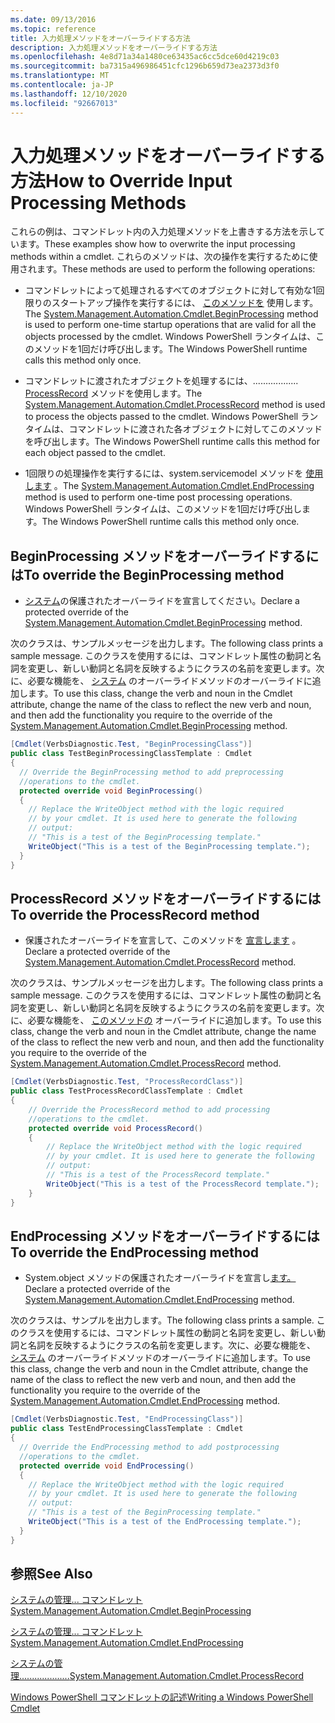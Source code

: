 ```yaml
---
ms.date: 09/13/2016
ms.topic: reference
title: 入力処理メソッドをオーバーライドする方法
description: 入力処理メソッドをオーバーライドする方法
ms.openlocfilehash: 4e8d71a34a1480ce63435ac6cc5dce60d4219c03
ms.sourcegitcommit: ba7315a496986451cfc1296b659d73ea2373d3f0
ms.translationtype: MT
ms.contentlocale: ja-JP
ms.lasthandoff: 12/10/2020
ms.locfileid: "92667013"
---
```

# <a name="how-to-override-input-processing-methods"></a><span data-ttu-id="9100b-103">入力処理メソッドをオーバーライドする方法</span><span class="sxs-lookup"><span data-stu-id="9100b-103">How to Override Input Processing Methods</span></span>

<span data-ttu-id="9100b-104">これらの例は、コマンドレット内の入力処理メソッドを上書きする方法を示しています。</span><span class="sxs-lookup"><span data-stu-id="9100b-104">These examples show how to overwrite the input processing methods within a cmdlet.</span></span> <span data-ttu-id="9100b-105">これらのメソッドは、次の操作を実行するために使用されます。</span><span class="sxs-lookup"><span data-stu-id="9100b-105">These methods are used to perform the following operations:</span></span>

- <span data-ttu-id="9100b-106">コマンドレットによって処理されるすべてのオブジェクトに対して有効な1回限りのスタートアップ操作を実行するには、 [このメソッドを](/dotnet/api/System.Management.Automation.Cmdlet.BeginProcessing) 使用します。</span><span class="sxs-lookup"><span data-stu-id="9100b-106">The [System.Management.Automation.Cmdlet.BeginProcessing](/dotnet/api/System.Management.Automation.Cmdlet.BeginProcessing) method is used to perform one-time startup operations that are valid for all the objects processed by the cmdlet.</span></span> <span data-ttu-id="9100b-107">Windows PowerShell ランタイムは、このメソッドを1回だけ呼び出します。</span><span class="sxs-lookup"><span data-stu-id="9100b-107">The Windows PowerShell runtime calls this method only once.</span></span>

- <span data-ttu-id="9100b-108">コマンドレットに渡されたオブジェクトを処理するには、.................. [ProcessRecord](/dotnet/api/System.Management.Automation.Cmdlet.ProcessRecord) メソッドを使用します。</span><span class="sxs-lookup"><span data-stu-id="9100b-108">The [System.Management.Automation.Cmdlet.ProcessRecord](/dotnet/api/System.Management.Automation.Cmdlet.ProcessRecord) method is used to process the objects passed to the cmdlet.</span></span> <span data-ttu-id="9100b-109">Windows PowerShell ランタイムは、コマンドレットに渡された各オブジェクトに対してこのメソッドを呼び出します。</span><span class="sxs-lookup"><span data-stu-id="9100b-109">The Windows PowerShell runtime calls this method for each object passed to the cmdlet.</span></span>

- <span data-ttu-id="9100b-110">1回限りの処理操作を実行するには、system.servicemodel メソッドを [使用します](/dotnet/api/System.Management.Automation.Cmdlet.EndProcessing) 。</span><span class="sxs-lookup"><span data-stu-id="9100b-110">The [System.Management.Automation.Cmdlet.EndProcessing](/dotnet/api/System.Management.Automation.Cmdlet.EndProcessing) method is used to perform one-time post processing operations.</span></span> <span data-ttu-id="9100b-111">Windows PowerShell ランタイムは、このメソッドを1回だけ呼び出します。</span><span class="sxs-lookup"><span data-stu-id="9100b-111">The Windows PowerShell runtime calls this method only once.</span></span>

## <a name="to-override-the-beginprocessing-method"></a><span data-ttu-id="9100b-112">BeginProcessing メソッドをオーバーライドするには</span><span class="sxs-lookup"><span data-stu-id="9100b-112">To override the BeginProcessing method</span></span>

- <span data-ttu-id="9100b-113">[システム](/dotnet/api/System.Management.Automation.Cmdlet.BeginProcessing)の保護されたオーバーライドを宣言してください。</span><span class="sxs-lookup"><span data-stu-id="9100b-113">Declare a protected override of the [System.Management.Automation.Cmdlet.BeginProcessing](/dotnet/api/System.Management.Automation.Cmdlet.BeginProcessing) method.</span></span>

<span data-ttu-id="9100b-114">次のクラスは、サンプルメッセージを出力します。</span><span class="sxs-lookup"><span data-stu-id="9100b-114">The following class prints a sample message.</span></span> <span data-ttu-id="9100b-115">このクラスを使用するには、コマンドレット属性の動詞と名詞を変更し、新しい動詞と名詞を反映するようにクラスの名前を変更します。次に、必要な機能を、 [システム](/dotnet/api/System.Management.Automation.Cmdlet.BeginProcessing) のオーバーライドメソッドのオーバーライドに追加します。</span><span class="sxs-lookup"><span data-stu-id="9100b-115">To use this class, change the verb and noun in the Cmdlet attribute, change the name of the class to reflect the new verb and noun, and then add the functionality you require to the override of the [System.Management.Automation.Cmdlet.BeginProcessing](/dotnet/api/System.Management.Automation.Cmdlet.BeginProcessing) method.</span></span>

```csharp
[Cmdlet(VerbsDiagnostic.Test, "BeginProcessingClass")]
public class TestBeginProcessingClassTemplate : Cmdlet
{
  // Override the BeginProcessing method to add preprocessing
  //operations to the cmdlet.
  protected override void BeginProcessing()
  {
    // Replace the WriteObject method with the logic required
    // by your cmdlet. It is used here to generate the following
    // output:
    // "This is a test of the BeginProcessing template."
    WriteObject("This is a test of the BeginProcessing template.");
  }
}
```

## <a name="to-override-the-processrecord-method"></a><span data-ttu-id="9100b-116">ProcessRecord メソッドをオーバーライドするには</span><span class="sxs-lookup"><span data-stu-id="9100b-116">To override the ProcessRecord method</span></span>

- <span data-ttu-id="9100b-117">保護されたオーバーライドを宣言して、このメソッドを [宣言します](/dotnet/api/System.Management.Automation.Cmdlet.ProcessRecord) 。</span><span class="sxs-lookup"><span data-stu-id="9100b-117">Declare a protected override of the [System.Management.Automation.Cmdlet.ProcessRecord](/dotnet/api/System.Management.Automation.Cmdlet.ProcessRecord) method.</span></span>

<span data-ttu-id="9100b-118">次のクラスは、サンプルメッセージを出力します。</span><span class="sxs-lookup"><span data-stu-id="9100b-118">The following class prints a sample message.</span></span> <span data-ttu-id="9100b-119">このクラスを使用するには、コマンドレット属性の動詞と名詞を変更し、新しい動詞と名詞を反映するようにクラスの名前を変更します。次に、必要な機能を、 [このメソッドの](/dotnet/api/System.Management.Automation.Cmdlet.ProcessRecord) オーバーライドに追加します。</span><span class="sxs-lookup"><span data-stu-id="9100b-119">To use this class, change the verb and noun in the Cmdlet attribute, change the name of the class to reflect the new verb and noun, and then add the functionality you require to the override of the [System.Management.Automation.Cmdlet.ProcessRecord](/dotnet/api/System.Management.Automation.Cmdlet.ProcessRecord) method.</span></span>

```csharp
[Cmdlet(VerbsDiagnostic.Test, "ProcessRecordClass")]
public class TestProcessRecordClassTemplate : Cmdlet
{
    // Override the ProcessRecord method to add processing
    //operations to the cmdlet.
    protected override void ProcessRecord()
    {
        // Replace the WriteObject method with the logic required
        // by your cmdlet. It is used here to generate the following
        // output:
        // "This is a test of the ProcessRecord template."
        WriteObject("This is a test of the ProcessRecord template.");
    }
}

```

## <a name="to-override-the-endprocessing-method"></a><span data-ttu-id="9100b-120">EndProcessing メソッドをオーバーライドするには</span><span class="sxs-lookup"><span data-stu-id="9100b-120">To override the EndProcessing method</span></span>

- <span data-ttu-id="9100b-121">System.object メソッドの保護されたオーバーライドを宣言し[ます。](/dotnet/api/System.Management.Automation.Cmdlet.EndProcessing)</span><span class="sxs-lookup"><span data-stu-id="9100b-121">Declare a protected override of the [System.Management.Automation.Cmdlet.EndProcessing](/dotnet/api/System.Management.Automation.Cmdlet.EndProcessing) method.</span></span>

<span data-ttu-id="9100b-122">次のクラスは、サンプルを出力します。</span><span class="sxs-lookup"><span data-stu-id="9100b-122">The following class prints a sample.</span></span> <span data-ttu-id="9100b-123">このクラスを使用するには、コマンドレット属性の動詞と名詞を変更し、新しい動詞と名詞を反映するようにクラスの名前を変更します。次に、必要な機能を、 [システム](/dotnet/api/System.Management.Automation.Cmdlet.EndProcessing) のオーバーライドメソッドのオーバーライドに追加します。</span><span class="sxs-lookup"><span data-stu-id="9100b-123">To use this class, change the verb and noun in the Cmdlet attribute, change the name of the class to reflect the new verb and noun, and then add the functionality you require to the override of the [System.Management.Automation.Cmdlet.EndProcessing](/dotnet/api/System.Management.Automation.Cmdlet.EndProcessing) method.</span></span>

```csharp
[Cmdlet(VerbsDiagnostic.Test, "EndProcessingClass")]
public class TestEndProcessingClassTemplate : Cmdlet
{
  // Override the EndProcessing method to add postprocessing
  //operations to the cmdlet.
  protected override void EndProcessing()
  {
    // Replace the WriteObject method with the logic required
    // by your cmdlet. It is used here to generate the following
    // output:
    // "This is a test of the BeginProcessing template."
    WriteObject("This is a test of the EndProcessing template.");
  }
}
```

## <a name="see-also"></a><span data-ttu-id="9100b-124">参照</span><span class="sxs-lookup"><span data-stu-id="9100b-124">See Also</span></span>

[<span data-ttu-id="9100b-125">システムの管理... コマンドレット</span><span class="sxs-lookup"><span data-stu-id="9100b-125">System.Management.Automation.Cmdlet.BeginProcessing</span></span>](/dotnet/api/System.Management.Automation.Cmdlet.BeginProcessing)

[<span data-ttu-id="9100b-126">システムの管理... コマンドレット</span><span class="sxs-lookup"><span data-stu-id="9100b-126">System.Management.Automation.Cmdlet.EndProcessing</span></span>](/dotnet/api/System.Management.Automation.Cmdlet.EndProcessing)

[<span data-ttu-id="9100b-127">システムの管理....................</span><span class="sxs-lookup"><span data-stu-id="9100b-127">System.Management.Automation.Cmdlet.ProcessRecord</span></span>](/dotnet/api/System.Management.Automation.Cmdlet.ProcessRecord)

[<span data-ttu-id="9100b-128">Windows PowerShell コマンドレットの記述</span><span class="sxs-lookup"><span data-stu-id="9100b-128">Writing a Windows PowerShell Cmdlet</span></span>](./writing-a-windows-powershell-cmdlet.md)
